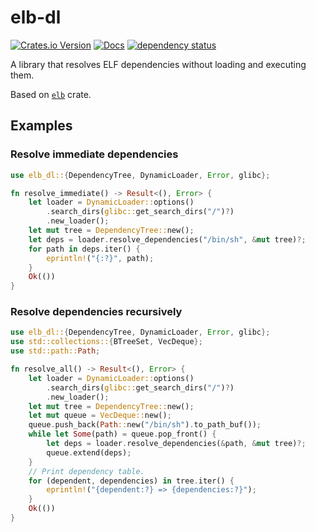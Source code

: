 # elb-dl

[![Crates.io Version](https://img.shields.io/crates/v/elb-dl)](https://crates.io/crates/elb-dl)
[![Docs](https://docs.rs/elb-dl/badge.svg)](https://docs.rs/elb-dl)
[![dependency status](https://deps.rs/repo/github/igankevich/elb-dl/status.svg)](https://deps.rs/repo/github/igankevich/elb-dl)

A library that resolves ELF dependencies without loading and executing them.

Based on [`elb`](https://docs.rs/elb) crate.


## Examples

### Resolve immediate dependencies

```rust
use elb_dl::{DependencyTree, DynamicLoader, Error, glibc};

fn resolve_immediate() -> Result<(), Error> {
    let loader = DynamicLoader::options()
        .search_dirs(glibc::get_search_dirs("/")?)
        .new_loader();
    let mut tree = DependencyTree::new();
    let deps = loader.resolve_dependencies("/bin/sh", &mut tree)?;
    for path in deps.iter() {
        eprintln!("{:?}", path);
    }
    Ok(())
}
```


### Resolve dependencies recursively

```rust
use elb_dl::{DependencyTree, DynamicLoader, Error, glibc};
use std::collections::{BTreeSet, VecDeque};
use std::path::Path;

fn resolve_all() -> Result<(), Error> {
    let loader = DynamicLoader::options()
        .search_dirs(glibc::get_search_dirs("/")?)
        .new_loader();
    let mut tree = DependencyTree::new();
    let mut queue = VecDeque::new();
    queue.push_back(Path::new("/bin/sh").to_path_buf());
    while let Some(path) = queue.pop_front() {
        let deps = loader.resolve_dependencies(&path, &mut tree)?;
        queue.extend(deps);
    }
    // Print dependency table.
    for (dependent, dependencies) in tree.iter() {
        eprintln!("{dependent:?} => {dependencies:?}");
    }
    Ok(())
}
```
